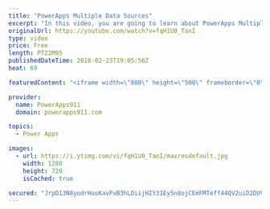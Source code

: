 ```yaml
---
title: "PowerApps Multiple Data Sources"
excerpt: "In this video, you are going to learn about PowerApps Multiple Data Sources. You will connect your app to SharePoint and Excel data sources using OneDrive.   Link to the previous video to build the app https://www.youtube.com/watch?v=-Z_13J02RPU   For information or PowerApps consulting check out https://www.BoldZebras.com"
originalUrl: https://youtube.com/watch?v=fqH1U0_TanI
type: video
price: Free
length: PT22M9S
publishedDateTime: 2018-02-23T19:05:56Z
heat: 69

featuredContent: "<iframe width=\"800\" height=\"500\" frameborder=\"0\" src=\"https://www.youtube.com/embed/fqH1U0_TanI\" allow=\"accelerometer; autoplay; encrypted-media; gyroscope; picture-in-picture\" allowfullscreen></iframe>"

provider:
  name: PowerApps911
  domain: powerapps911.com

topics:
  - Power Apps

images:
  - url: https://i.ytimg.com/vi/fqH1U0_TanI/maxresdefault.jpg
    width: 1280
    height: 720
    isCached: true

secured: "JrpD13N8yodrHuoKavPxB3hLDiijHIY31Ey5n8ojCEmFMTeff44QV2uiD2DUVWB+knxHEiMbDqucIuTf1D7NwjdMobfYVtk69rzvF/KmSBaC6qNwYcuoqaiG1it5rsSgfwQ2ewm4xSe+tx8CFGdeyPiP03351Xs0dsjrhM9mKev+oq6tuDltVQXn8rimuvx4Q1LXP/o/nVQZnZZOrHlMlWVpQQR6kbcb699GwoNjxd/7JUv63CoUTUm4LNZ8L27A+AmUOKR/a3uuqoaErpbGU1+hSbJcVbIoo0td5Rb0ih93dI9rN/8PTOzKXIHJWygZf9S69jKpbo7QTxYKw/IILzYJ8homvChegdGz6bT1J3pSyJXOXTmeeYvWvXqZ2f+adR0UrglHlzuoWhxwfccD+JxC9d1Zv4x/fE214gQNKJfJ0/vqFlkeCeg9VgwTrHwE;l/HtJsbgpY4reMjAv2m4XQ=="
---
```


